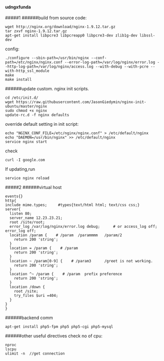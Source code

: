 #### udngxfunda

#####1
######build from source code:
```
wget http://nginx.org/download/nginx-1.9.12.tar.gz
tar zxvf nginx-1.9.12.tar.gz
apt-get install libpcre3 libpcreapp0 libpcre3-dev zlib1g-dev libssl-dev
```
config:
```
./configure --sbin-path=/usr/bin/nginx --conf-path=/etc/nginx/nginx.conf --error-log-path=/var/log/nginx/error.log --http-log-path=/var/log/nginx/access.log --with-debug --with-pcre --with-http_ssl_module
make
make install
```
######update custom.
nginx init scripts.  

```
cd /etc/init.d/
wget https://raw.githubusercontent.com/JasonGiedymin/nginx-init-ubuntu/master/nginx
sudo chmod +x nginx
update-rc.d -f nginx defaults
```
override default setting in init script:
```
echo "NGINX_CONF_FILE=/etc/nginx/nginx.conf" > /etc/default/nginx
echo "DAEMON=/usr/bin/nginx" >> /etc/default/nginx
service nginx start
```
check
```
curl -I google.com
```
If updating,run
```
service nginx reload
```
#####2
######virtual host
```
events{}
http{
include mime.types;     #types{text/html html; text/css css;}
server{
  listen 80;
  server_name 12.23.23.21;
  root /site/root;
  error_log /var/log/nginx/error.log debug;      # or access_log off; error_log off;
  location /param {    # /param  /parammmm   /param/2
    return 200 'string';
  }
  location = /param {    # /param
    return 200 'string';
  }
  location ~ /param[0-9] {    # /param3      /greet is not working.
    return 200 'string';
  }
  location ^~ /param {    # /param  prefix preference
    return 200 'string';
  }
  location /down {
    root /site;
    try_files $uri =404;
  }
}
}
```
######backend comm
```
apt-get install php5-fpm php5 php5-cgi php5-mysql
```
######other useful directives
check no of cpu:
```
nproc
lscpu
ulimit -n  //get connection
```
